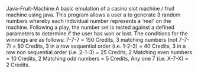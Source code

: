 Java-Fruit-Machine
A basic emulation of a casino slot machine / fruit machine using java.
This program allows a user a to generate 3 random numbers whereby each individual number represents a 'reel' on the machine.
Following a play, the number set is tested against a defined parameters to determine if the user has won or lost.
The conditions for the winnings are as follows:
7-7-7	= 150 Credits,
 3 matching numbers (not 7-7-7) = 80 Credits,
 3 in a row sequential order (i.e. 1-2-3) = 40 Credits,
 3 in a row non sequential order (i.e. 2-1-3) = 25 Credits,
 2 Matching even numbers = 10 Credits,
 2 Matching odd numbers = 5 Credits,
 Any one 7 (i.e. X-7-X) = 2 Credits.
